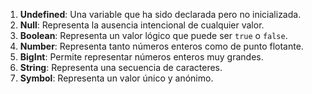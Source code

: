 1. **Undefined**: Una variable que ha sido declarada pero no inicializada.
2. **Null**: Representa la ausencia intencional de cualquier valor.
3. **Boolean**: Representa un valor lógico que puede ser `true` o `false`.
4. **Number**: Representa tanto números enteros como de punto flotante.
5. **BigInt**: Permite representar números enteros muy grandes.
6. **String**: Representa una secuencia de caracteres.
7. **Symbol**: Representa un valor único y anónimo.

